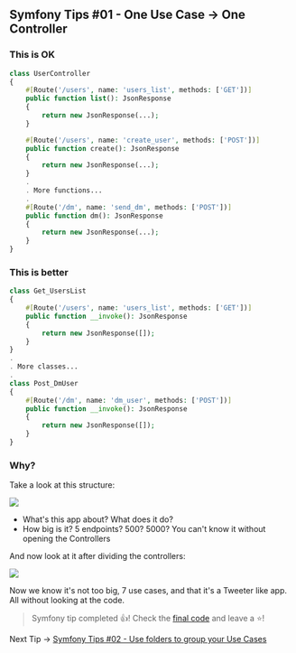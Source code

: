 ## Symfony Tips #01 - One Use Case → One Controller

### This is OK

```php
class UserController
{
    #[Route('/users', name: 'users_list', methods: ['GET'])]
    public function list(): JsonResponse
    {
        return new JsonResponse(...);
    }

    #[Route('/users', name: 'create_user', methods: ['POST'])]
    public function create(): JsonResponse
    {
        return new JsonResponse(...);
    }
    .
    . More functions...
    .
    #[Route('/dm', name: 'send_dm', methods: ['POST'])]
    public function dm(): JsonResponse
    {
        return new JsonResponse(...);
    }
}
```

### This is better

```php
class Get_UsersList
{
    #[Route('/users', name: 'users_list', methods: ['GET'])]
    public function __invoke(): JsonResponse
    {
        return new JsonResponse([]);
    }
}
.
. More classes...
.
class Post_DmUser
{
    #[Route('/dm', name: 'dm_user', methods: ['POST'])]
    public function __invoke(): JsonResponse
    {
        return new JsonResponse([]);
    }
}
```
### Why?
Take a look at this structure:

![](https://cdn.hashnode.com/res/hashnode/image/upload/v1620822273347/N9fUVQwj6.png?auto=compress,format&format=webp)

- What's this app about? What does it do?
- How big is it? 5 endpoints? 500? 5000? You can't know it without opening the Controllers

And now look at it after dividing the controllers:

![](https://cdn.hashnode.com/res/hashnode/image/upload/v1620821986084/2hYMD-EZY.png?auto=compress,format&format=webp)

Now we know it's not too big, 7 use cases, and that it's a Tweeter like app. All without looking at the code.

> Symfony tip completed 👍! Check the [final code](https://github.com/albertobeiz/symfony-tips/tree/01) and leave a ⭐️!

Next Tip -> [Symfony Tips #02 - Use folders to group your Use Cases](https://github.com/albertobeiz/symfony-tips/tree/02)
